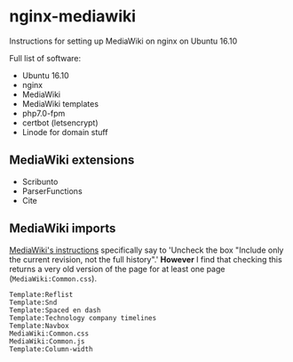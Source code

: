 # nginx-mediawiki

Instructions for setting up MediaWiki on nginx on Ubuntu 16.10

Full list of software:

- Ubuntu 16.10
- nginx
- MediaWiki
- MediaWiki templates
- php7.0-fpm
- certbot (letsencrypt)
- Linode for domain stuff

## MediaWiki extensions

- Scribunto
- ParserFunctions
- Cite

## MediaWiki imports

[MediaWiki's instructions](https://www.mediawiki.org/wiki/Help:Templates#Copying_from_one_wiki_to_another)
specifically say to 'Uncheck the box "Include only the current revision, not the full history".'
**However** I find that checking this returns a very old version of the page for at least one
page (`MediaWiki:Common.css`).

```
Template:Reflist
Template:Snd
Template:Spaced en dash
Template:Technology company timelines
Template:Navbox
MediaWiki:Common.css
MediaWiki:Common.js
Template:Column-width
```
